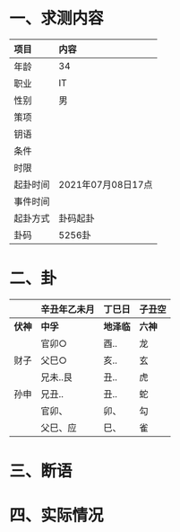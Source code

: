 # 一、求测内容
|项目|内容|
|:-|:-|
|年龄|34|
|职业|IT|
|性别|男|
|策项||
|钥语||
|条件||
|时限||
|起卦时间|2021年07月08日17点|
|事件时间||
|起卦方式|卦码起卦|
|卦码|5256卦|

# 二、卦
||辛丑年乙未月|丁巳日|子丑空|
|:-|:-|:-|:-|
|**伏神**|**中孚**|**地泽临**|**六神**|
||官卯○|酉..|龙|
|财子|父巳○|亥..|玄|
||兄未..艮|丑..|虎|
|孙申|兄丑..|丑..|蛇|
||官卯、|卯、|勾|
||父巳、应|巳、|雀|


# 三、断语

# 四、实际情况